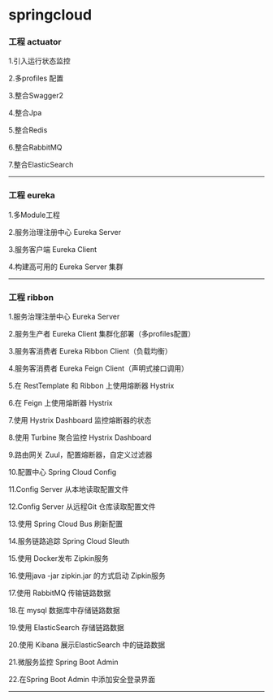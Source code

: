 # springcloud
<h3>工程 actuator</h3>
<p>1.引入运行状态监控</p>
<p>2.多profiles 配置</p>
<p>3.整合Swagger2</p>
<p>4.整合Jpa</p>
<p>5.整合Redis</p>
<p>6.整合RabbitMQ</p>
<p>7.整合ElasticSearch</p>
<hr>
<h3>工程 eureka</h3>
<p>1.多Module工程</p>
<p>2.服务治理注册中心 Eureka Server</p>
<p>3.服务客户端 Eureka Client</p>
<p>4.构建高可用的 Eureka Server 集群</p>
<hr>
<h3>工程 ribbon</h3>
<p>1.服务治理注册中心 Eureka Server</p>
<p>2.服务生产者 Eureka Client 集群化部署（多profiles配置）</p>
<p>3.服务客消费者 Eureka Ribbon Client（负载均衡）</p>
<p>4.服务客消费者 Eureka Feign Client（声明式接口调用）</p>
<p>5.在 RestTemplate 和 Ribbon 上使用熔断器 Hystrix</p>
<p>6.在 Feign 上使用熔断器 Hystrix</p>
<p>7.使用 Hystrix Dashboard 监控熔断器的状态</p>
<p>8.使用 Turbine 聚合监控 Hystrix Dashboard</p>
<p>9.路由网关 Zuul，配置熔断器，自定义过滤器</p>
<p>10.配置中心 Spring Cloud Config</p>
<p>11.Config Server 从本地读取配置文件</p>
<p>12.Config Server 从远程Git 仓库读取配置文件</p>
<p>13.使用 Spring Cloud Bus 刷新配置</p>
<p>14.服务链路追踪 Spring Cloud Sleuth</p>
<p>15.使用 Docker发布 Zipkin服务</p>
<p>16.使用java -jar zipkin.jar 的方式启动 Zipkin服务</p>
<p>17.使用 RabbitMQ 传输链路数据</p>
<p>18.在 mysql 数据库中存储链路数据</p>
<p>19.使用 ElasticSearch 存储链路数据</p>
<p>20.使用 Kibana 展示ElasticSearch 中的链路数据</p>
<p>21.微服务监控 Spring Boot Admin</p>
<p>22.在Spring Boot Admin 中添加安全登录界面 </p>
<hr>
